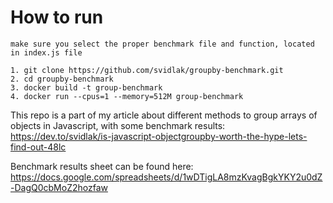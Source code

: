 # How to run
```
make sure you select the proper benchmark file and function, located in index.js file

1. git clone https://github.com/svidlak/groupby-benchmark.git
2. cd groupby-benchmark
3. docker build -t group-benchmark 
4. docker run --cpus=1 --memory=512M group-benchmark
```

This repo is a part of my article about different methods to group arrays of objects in Javascript, with some benchmark results:
https://dev.to/svidlak/is-javascript-objectgroupby-worth-the-hype-lets-find-out-48lc

Benchmark results sheet can be found here:
https://docs.google.com/spreadsheets/d/1wDTigLA8mzKvagBgkYKY2u0dZ-DagQ0cbMoZ2hozfaw